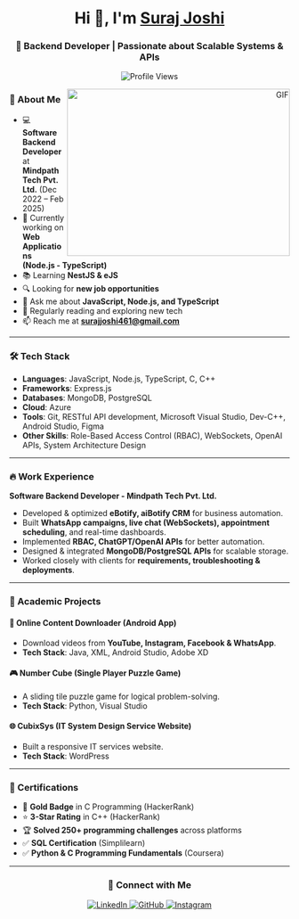 <h1 align="center">Hi 👋, I'm <a href="https://100rabhcsmc.github.io/Me.io/" target="_blank">Suraj Joshi</a></h1>
<h3 align="center">🚀 Backend Developer | Passionate about Scalable Systems & APIs</h3>

<p align="center">
  <img src="https://komarev.com/ghpvc/?username=Surajjoshi461&label=Profile%20views&color=0e75b6&style=flat" alt="Profile Views" />
</p>

<a align="right">
  <img align="right" height="300" width="400" alt="GIF" src="https://media.giphy.com/media/SWoSkN6DxTszqIKEqv/giphy.gif">
</a>

### 🚀 About Me
- 💻 **Software Backend Developer** at **Mindpath Tech Pvt. Ltd.** (Dec 2022 – Feb 2025)
- 🌱 Currently working on **Web Applications (Node.js - TypeScript)**
- 📚 Learning **NestJS & eJS**
- 🔍 Looking for **new job opportunities**
- 💬 Ask me about **JavaScript, Node.js, and TypeScript**
- 📝 Regularly reading and exploring new tech
- 📫 Reach me at **surajjoshi461@gmail.com**

---

### 🛠 Tech Stack
- **Languages**: JavaScript, Node.js, TypeScript, C, C++
- **Frameworks**: Express.js
- **Databases**: MongoDB, PostgreSQL
- **Cloud**: Azure
- **Tools**: Git, RESTful API development, Microsoft Visual Studio, Dev-C++, Android Studio, Figma
- **Other Skills**: Role-Based Access Control (RBAC), WebSockets, OpenAI APIs, System Architecture Design

---

### 🔥 Work Experience
**Software Backend Developer - Mindpath Tech Pvt. Ltd.**  
- Developed & optimized **eBotify, aiBotify CRM** for business automation.
- Built **WhatsApp campaigns, live chat (WebSockets), appointment scheduling**, and real-time dashboards.
- Implemented **RBAC, ChatGPT/OpenAI APIs** for better automation.
- Designed & integrated **MongoDB/PostgreSQL APIs** for scalable storage.
- Worked closely with clients for **requirements, troubleshooting & deployments**.

---

### 📌 Academic Projects
#### 🎥 **Online Content Downloader** (Android App)  
- Download videos from **YouTube, Instagram, Facebook & WhatsApp**.  
- **Tech Stack**: Java, XML, Android Studio, Adobe XD  

#### 🎮 **Number Cube** (Single Player Puzzle Game)  
- A sliding tile puzzle game for logical problem-solving.  
- **Tech Stack**: Python, Visual Studio  

#### 🌐 **CubixSys** (IT System Design Service Website)  
- Built a responsive IT services website.  
- **Tech Stack**: WordPress  

---

### 📜 Certifications
- 🏅 **Gold Badge** in C Programming (HackerRank)
- ⭐ **3-Star Rating** in C++ (HackerRank)
- 🏆 **Solved 250+ programming challenges** across platforms
- ✅ **SQL Certification** (Simplilearn)
- ✅ **Python & C Programming Fundamentals** (Coursera)

---

<h3 align="center">🤝 Connect with Me</h3>

<p align="center">
  <a href="https://www.linkedin.com/in/suraj-joshi-723123231/" target="_blank">
    <img src="https://img.icons8.com/doodle/40/000000/linkedin--v2.png" alt="LinkedIn">
  </a>
  <a href="https://github.com/Surajjoshi461" target="_blank">
    <img src="https://img.icons8.com/doodle/40/000000/github--v1.png" alt="GitHub">
  </a>
  <a href="https://www.instagram.com/suraj_suraj_joshi" target="_blank">
    <img src="https://img.icons8.com/doodle/40/000000/instagram-new--v2.png" alt="Instagram">
  </a>
</p>
